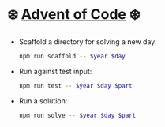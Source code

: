 # ❄️ [Advent of Code](https://adventofcode.com) ❄️

- Scaffold a directory for solving a new day:

  ```sh
  npm run scaffold -- $year $day
  ```

- Run against test input:

  ```sh
  npm run test -- $year $day $part
  ```

- Run a solution:

  ```sh
  npm run solve -- $year $day $part
  ```
